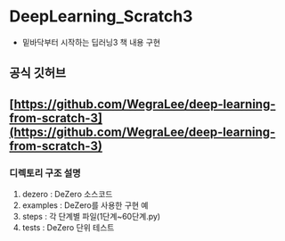 # DeepLearning_Scratch3
- 밑바닥부터 시작하는 딥러닝3 책 내용 구현

## 공식 깃허브 
[https://github.com/WegraLee/deep-learning-from-scratch-3](https://github.com/WegraLee/deep-learning-from-scratch-3)
---
### 디렉토리 구조 설명
1. dezero : DeZero 소스코드
2. examples : DeZero를 사용한 구현 예
3. steps : 각 단계별 파일(1단계~60단계.py)
4. tests : DeZero 단위 테스트
   
